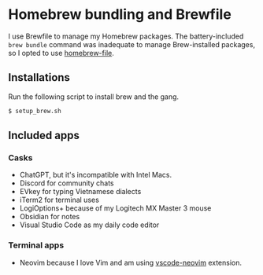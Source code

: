 # Homebrew bundling and Brewfile

I use Brewfile to manage my Homebrew packages. The battery-included `brew bundle` command was inadequate to manage
Brew-installed packages, so I opted to use [homebrew-file].

## Installations

Run the following script to install brew and the gang.

```sh
$ setup_brew.sh
```

## Included apps

### Casks

- ChatGPT, but it's incompatible with Intel Macs.
- Discord for community chats
- EVkey for typing Vietnamese dialects
- iTerm2 for terminal uses
- LogiOptions+ because of my Logitech MX Master 3 mouse
- Obsidian for notes
- Visual Studio Code as my daily code editor

### Terminal apps

- Neovim because I love Vim and am using [vscode-neovim] extension.

[homebrew-file]: https://github.com/rcmdnk/homebrew-file
[vscode-neovim]: https://marketplace.visualstudio.com/items?itemName=asvetliakov.vscode-neovim